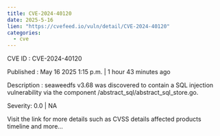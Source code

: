 ```yaml
---
title: CVE-2024-40120
date: 2025-5-16
lien: "https://cvefeed.io/vuln/detail/CVE-2024-40120"
categories:
  - cve
---
```


CVE ID : CVE-2024-40120

Published :  May 16
2025
1:15 p.m. | 1 hour
43 minutes ago

Description : seaweedfs v3.68 was discovered to contain a SQL injection vulnerability via the component /abstract_sql/abstract_sql_store.go.

Severity: 0.0 | NA

Visit the link for more details
such as CVSS details
affected products
timeline
and more...
